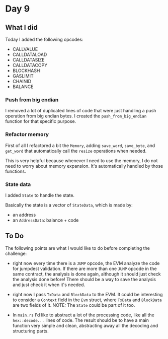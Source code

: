 # Day 9

## What I did

Today I added the following opcodes:

- CALLVALUE
- CALLDATALOAD
- CALLDATASIZE
- CALLDATACOPY
- BLOCKHASH
- GASLIMIT
- CHAINID
- BALANCE

### Push from big endian

I removed a lot of duplicated lines of code that were just handling a push operation from big endian bytes.
I created the `push_from_big_endian` function for that specific purpose.

### Refactor memory

First of all I refactored a bit the `Memory`, adding `save_word`, `save_byte`, and `get_word` that automatically call
the `resize` operations when needed.

This is very helpful because whenever I need to use the memory, I do not need to worry about memory expansion.
It's automatically handled by those functions.

### State data

I added `State` to handle the state.

Basically the state is a vector of `StateData`, which is made by:

- an address
- an `AddressData`: balance + code

## To Do

The following points are what I would like to do before completing the challenge:

- right now every time there is a `JUMP` opcode, the EVM analyze the code for jumpdest validation.
If there are more than one `JUMP` opcode in the same contract, the analysis is done again, although
it should just check the analysis done before! There should be a way to save the analysis and just
check it when it's needed.

- right now I pass `TxData` and `BlockData` to the EVM. It could be interesting to consider a `Context` field
in the `Evm` struct, where `TxData` and `BlockData` are two fields of it. NOTE: The `State` could be part of it too.

- In `main.rs` I'd like to abstract a lot of the processing code, like all the `hex::decode...` lines of code.
The result should be to have a main function very simple and clean, abstracting away all the decoding and structuring parts.
